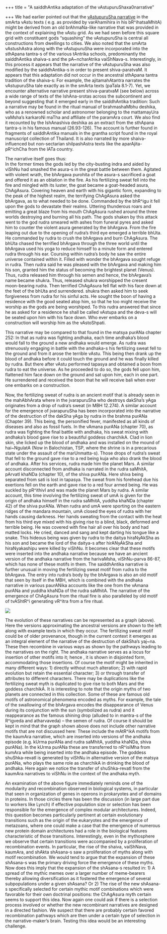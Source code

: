 +++
title = "A saiddhAntika adaptation of the vAstupuruShaxa0narrative"

+++
We had earlier pointed out that the [vAstupuruSha
narrative](https://manasataramgini.wordpress.com/2010/07/08/the-urban-mandala/)
in the smArta vAstu texts ( e.g. as provided by varAhamihira in his
bR^ihatsaMhitA) might be derived from an old brAhmaNa-like narrative
that was provided in the context of explaining the vAstu grid. As we had
seen before this square grid with constituent gods “squashing” the
vAstupuruSha is central all constructions from dwellings to cities. We
also noted that the smArta vAstushAstra along with the vAstupuruSha were
incorporated into the sthApana tantra-s of the various tAntrika schools,
predominantly the saiddhAntika shaiva-s and the pA\~ncharAtrika
vaiShNava-s. Interestingly, in this process it appears that the
narrative of the vAstupuruSha was also modified by the saiddhAntika-s in
order to present shiva-paratvaM. It appears that this adaptation did not
occur in the ancestral sthApana tantra tradition of the shaiva-s: For
example, the ajitamahAtantra narrates the vAstupuruSha tale exactly as
in the smArta texts (paTala 8.1-7). Yet, we encounter alternative
narrative present shiva-paratvaM (see below) across a wide range of
texts of the IshAna-srotas across the subcontinent and beyond suggesting
that it emerged early in the saiddhAntika tradition: Such a narrative
may be found in the ritual manual of brahmashaMbhu deshika, who as a
renowned scholar and astronomer belonging to the mattamayUra vaMsha’s
karkaroNi maTha and affiliate of the paramAra court. We also find it
recounted by the IshAnashiva deshika as an extract from the sthApana
tantra-s in his famous manual (26.93-126). The account is further found
in fragments of saiddhAntika manuals in the grantha script found in the
royal manuscript collection of Thailand. It is also narrated by more
shaiva-influenced but non-sectarian shilpashAstra texts like the
aparAjita-pR^ichCha from the lATa country.

The narrative itself goes thus:  
In the former times the gods led by the city-busting indra and aided by
viShNu had smashed the asura-s in the great battle between them.
Agitated with violent wrath, the bhArgava purohita of the asura-s
sacrificed a goat and offered it as an oblation in the fire. As his
fertilizing sweat fell into the fire and mingled with its luster, the
goat became a goat-headed asura, ChAgAsura. Covering heaven and earth
with his gigantic form, expanding to the peak of the highest realm, the
terrifying ChAgAsura asked the bhArgava, as to what needed to be done.
Commanded by the bhR^igu it fell upon the gods to devastate their
realms. Uttering thunderous roars and emitting a great blaze from his
mouth ChAgAsura rushed around the three worlds destroying and burning
all his path. The gods shaken by this attack went to the god rudra
smeared with ashes from funeral pyres and asked him to counter the
violent asura generated by the bhArgava. From the fire leaping out due
to the opening of rudra’s third eye emerged a terrible bhUta. He
commanded by rudra to crush the bhArgava and burn ChAgAsura. The bhUta
chased the terrified bhArgava through the three world until the bhArgava
used his yoga to reduce himself to a minute form and entered rudra
through his ear. Coursing within rudra’s body he saw the entire universe
contained within it. Filled with wonder the bhArgava sought refuge in
rudra. Then rudra said he was pleased with the bhArgava and making him
his son, granted him the status of becoming the brightest planet
(Venus). Thus, rudra released him through his semen and hence, the
bhArgava’s name became shukra. Thus, released shukra worshipped the
cresent moon-bearing rudra. Then terrified ChAgAsura fell flat with his
face down at the feet of the bhUta and surrendered. shukra then asked
him to seek forgiveness from rudra for his sinful acts. He sought the
boon of having a residence with the good seated atop him, so that he too
might receive the worship as the gods are being worshiped. To this rudra
answered that since he as asked for a residence he shall be called
vAstupa and the deva-s will be seated upon him with his face down. Who
ever embarks on a construction will worship him as the vAstoShpati.

This narrative may be compared to that found in the matsya purANa
chapter 252: In that as rudra was fighting andhaka, each time andhaka’s
blood would fall to the ground a new andhaka would emerge. As rudra was
strenuously engaging in battle with the andhaka-s his fertilizing sweat
fell to the ground and from it arose the terrible vAstu. This being then
drank up the blood of andhaka before it could touch the ground and he
was finally killed by rudra. But there after vAstu performed tapasya and
obtained a boon from rudra to eat the universe. As he proceeded to do
so, the gods fell upon him, flattened him face down on the ground and
sat upon him, each in one part. He surrendered and received the boon
that he will receive bali when ever one embarks on a construction.

Now, the fertilizing sweat of rudra is an ancient motif that is already
seen in the mahAbhArata where in the jvarapuruSha who destroys dakSha’s
yAga originates from a drop of rudra’s sweat (in MBH 12.274). A similar
account for the emergence of jvarapuruSha has been incorporated into the
narrative of the destruction of the dakSha yAga by rudra in the brahma
purANa (Chapter 39). This being, the personified fever, manifested as
all kinds of diseases and also as fossil fuels. In the vAmana purANa
(chapter 70), as rudra was fighting the final battle with andhaka, his
sweat mixing with andhaka’s blood gave rise to a beautiful goddess
charchikA. Clad in lion skin, she licked up the blood of andhaka and was
installed on the mound of hai\~NgulatA (Now in Balochistan, TSP, where
the shrine is in a precarious state under the assault of the
marUnmatta-s). Those drops of rudra’s sweat that fell to the ground gave
rise to a red being kuja who also drank the blood of andhaka. After his
services, rudra made him the planet Mars. A similar account disconnected
from andhaka is narrated in the rudra saMhitA, pArvatI khaNDa (chapter
10), of the shiva purANa. Here shiva being separated from sati is lost
in tapasya. The sweat from his forehead due his exertions fell on the
earth and gave rise to a red four armed being. He was suckled by
pR^ithivI and was made the planet Mars by rudra. A similar account, this
time involving the fertilizing sweat of umA is given for the origin of
andhaka himself in the rudra saMhitA, yuddha khaNDa (chapter 42) of the
shiva purANa. When rudra and umA were sporting on the eastern ridges of
the mandara mountain, umA closed the eyes of rudra with her hands
causing darkness. Her hands sweating from the contact with the heat from
his third eye mixed with his giving rise to a blind, black, deformed and
terrible being. He was covered with fine hair all over his body and had
matted locks. He cried, danced and sang and kept darting his tongue like
a snake. This hideous being was given by rudra to the daitya hiraNyAkSha
as his son and became the lord of the daitya-s after hirANyAkSha and
hiraNyakashipu were killed by viShNu. It becomes clear that these motifs
were inserted into the andhaka narrative because we have an ancient
version of the andhaka narrative from the harivaMsha, viShNu-parva
86-87, which has none of these motifs in them. The saiddhAntika
narrative is further unusual in moving the fertilizing sweat motif from
rudra to the bhArgava. The entry into rudra’s body by the bhArgava is
also an old motif that seen by itself in the MBH, which is combined with
the andhaka narrative in various paurANika accounts like the one from
the vAmana purANa and yuddha khaNDa of the rudra saMhitA. The narrative
of the emergence of ChAgAsura from the ritual fire is also paralleled by
old motif of tvAShtR^i generating vR^itra from a fire ritual.

[![](https://lh6.googleusercontent.com/-ZUi05uPUQ4o/TxxyqmJTwJI/AAAAAAAACVk/E26sweAi24I/s640/mythic_motifs.jpg)](https://picasaweb.google.com/lh/photo/HQlGsAZ400V-waR80Ee_FdMTjNZETYmyPJy0liipFm0?feat=embedwebsite)

The evolution of these narratives can be represented as a graph (above).
Here the versions approximating the ancestral versions are shown to the
left along with example texts in which they occur. The fertilizing sweat
motif could be of older provenance, though in the current context it
emerges as an integral element of the narrative of the destruction of
dakSha’s yaj\~na. These then recombine in various ways as shown by the
pathways leading to the narratives on the right. The andhaka narrative
serves as a locus for insertion of other motifs into it; hence , it is
shown in disjointed form, accommodating those insertions. Of course the
motif might be inherited in many different ways: 1) directly without
much alteration; 2) with rapid evolution but retain the essential
character; 3) or through transfer of attributes to different characters.
There may be duplications like the fertilizing sweat myth is duplicated
to give rise to both Mars and the goddess charchikA. It is interesting
to note that the origin myths of two planets are connected in this
collection. Some of these are famous old motifs of astronomical
phenomena encoded as myths. For example, the tale of the swallowing of
the bhArgava encodes the disappearance of Venus during its conjunction
with the sun (symbolized as rudra) and it reappearance as the famous
shining drop (alluded to in mantra-s of the R^igveda and atharvaveda) –
the semen of rudra. Of course it should be kept in mind that the graph
shown above does not include other narrative motifs that are not
discussed here: These include the mAtR^ikA motifs from the kaumAra
narrative, which are inserted into versions of the andhaka episode (e.g.
kUrma purANa and rudra saMhitA, yuddha khaNDa, shiva purANa). In the
kUrma purANa these are transferred to nR^isiMha from kumAra while being
inserted into the andhaka episode. The goddess shuShka-revatI is
generated by viShNu in alternative version of the matsya purANa, who
plays the same role as charchikA in drinking the blood of andhaka. Here
again we notice the transfer of shuShka-revatI from the kaumAra
narratives to viShNu in the context of the andhaka myth.

An examination of the above figure immediately reminds one of the
modularity and recombination observed in biological systems, in
particular that seen in organization of genes in operons in prokaryotes
and of domains in proteins. In those circles there has been the
discussion (in large part due to workers like Lynch) if effective
population size or selection has been responsible for the emergence of
complex modular architectures. Indeed, this question becomes
particularly pertinent at certain evolutionary transitions such as the
origin of the eukaryotes and the emergence of metazoans, where one could
make a case that the emergence of numerous new protein domain
architectures had a role in the biological features characteristic of
those transitions. Interestingly, even in the mythosphere we observe
that certain transitions were accompanied by a proliferation of
recombination events. In particular, the rise of the shaiva, vaiShNava,
kaumAra, and shAkta shAsana-s saw a proliferation of myths along with
motif recombination. We would tend to argue that the expansion of these
shAsana-s was the primary driving force the emergence of these myths.
Now does this imply that the expansion of the shAsana-s resulted in: 1)
A spread of the mythic memes over a larger number of meme-bearers
thereby allowing diversification as it fostered the emergence of several
subpopulations under a given shAsana? Or 2) The rise of the new
shAsana-s specifically selected for certain mythic motif combinations
which were favorable for their own doctrinal positions: the ChAgAsura
myth certain seems to support this idea. Now again one could ask if
there is a selection process involved or whether the new recombinant
narratives are designed in a directed fashion. We suspect that there are
probably certain favored recombination pathways which are then under a
certain type of selection in the narrative-maker’s brain. Testing this
idea would be an interesting challenge.
